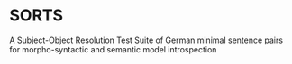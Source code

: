 # SORTS
A Subject-Object Resolution Test Suite of German minimal sentence pairs for morpho-syntactic and semantic model introspection
